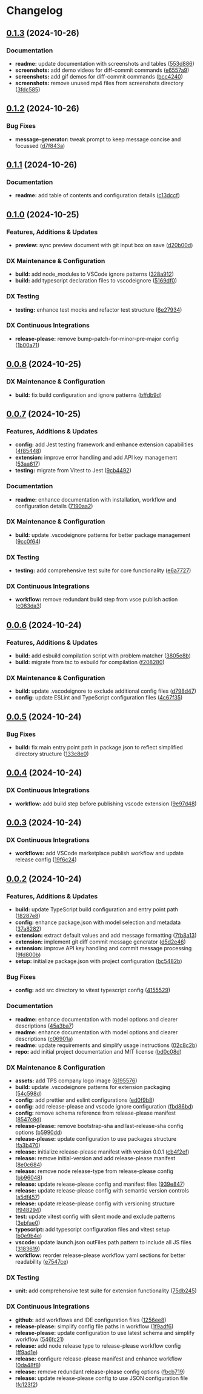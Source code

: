 # Changelog

## [0.1.3](https://github.com/tsdevau/diff-commit/compare/diff-commit-v0.1.2...diff-commit-v0.1.3) (2024-10-26)


### Documentation

* **readme:** update documentation with screenshots and tables ([553d886](https://github.com/tsdevau/diff-commit/commit/553d886a6eb03b3a1aaae96a101e527a42b50051))
* **screenshots:** add demo videos for diff-commit commands ([e6557a9](https://github.com/tsdevau/diff-commit/commit/e6557a9ab97916c63ee619f3b0d09b804e9ca15c))
* **screenshots:** add gif demos for diff-commit commands ([bcc4240](https://github.com/tsdevau/diff-commit/commit/bcc42404bcc29c3b962ede42be37e8b729a427d9))
* **screenshots:** remove unused mp4 files from screenshots directory ([3fdc585](https://github.com/tsdevau/diff-commit/commit/3fdc5850a4082dac712e968f2d254438a24ecc27))

## [0.1.2](https://github.com/tsdevau/diff-commit/compare/diff-commit-v0.1.1...diff-commit-v0.1.2) (2024-10-26)


### Bug Fixes

* **message-generator:** tweak prompt to keep message concise and focussed ([d7f843a](https://github.com/tsdevau/diff-commit/commit/d7f843a79380d350abe069308ad983efd743eb12))

## [0.1.1](https://github.com/tsdevau/diff-commit/compare/diff-commit-v0.1.0...diff-commit-v0.1.1) (2024-10-26)


### Documentation

* **readme:** add table of contents and configuration details ([c13dccf](https://github.com/tsdevau/diff-commit/commit/c13dccf5cc808528cc1e32b82defc7006b6fc0a3))

## [0.1.0](https://github.com/tsdevau/diff-commit/compare/diff-commit-v0.0.8...diff-commit-v0.1.0) (2024-10-25)


### Features, Additions & Updates

* **preview:** sync preview document with git input box on save ([d20b00d](https://github.com/tsdevau/diff-commit/commit/d20b00d50cfe9e57e1e5e7c55c4bab81792e7071))


### DX Maintenance & Configuration

* **build:** add node_modules to VSCode ignore patterns ([328a912](https://github.com/tsdevau/diff-commit/commit/328a9125a23df846eced0ae1de7b0fda0de6439b))
* **build:** add typescript declaration files to vscodeignore ([5169df0](https://github.com/tsdevau/diff-commit/commit/5169df079c5e6a0f4e715b9c6c5118f95834421b))


### DX Testing

* **testing:** enhance test mocks and refactor test structure ([6e27934](https://github.com/tsdevau/diff-commit/commit/6e2793431ad93239505950a3e8e6e9273b3a7ee8))


### DX Continuous Integrations

* **release-please:** remove bump-patch-for-minor-pre-major config ([1b00a71](https://github.com/tsdevau/diff-commit/commit/1b00a71c0fc5696996ef0978157760bd934a4900))

## [0.0.8](https://github.com/tsdevau/diff-commit/compare/diff-commit-v0.0.7...diff-commit-v0.0.8) (2024-10-25)


### DX Maintenance & Configuration

* **build:** fix build configuration and ignore patterns ([bffdb9d](https://github.com/tsdevau/diff-commit/commit/bffdb9d504acc5bfbb6e06ed439be9951be03afc))

## [0.0.7](https://github.com/tsdevau/diff-commit/compare/diff-commit-v0.0.6...diff-commit-v0.0.7) (2024-10-25)


### Features, Additions & Updates

* **config:** add Jest testing framework and enhance extension capabilities ([4f85448](https://github.com/tsdevau/diff-commit/commit/4f85448ce9079236bf4045170cb5224d8b1417cc))
* **extension:** improve error handling and add API key management ([53aa617](https://github.com/tsdevau/diff-commit/commit/53aa617ae97be5898c388b9a34579630943c3d41))
* **testing:** migrate from Vitest to Jest ([9cb4492](https://github.com/tsdevau/diff-commit/commit/9cb449280ddff25c8857ff44d3f9a628f6006869))


### Documentation

* **readme:** enhance documentation with installation, workflow and configuration details ([7190aa2](https://github.com/tsdevau/diff-commit/commit/7190aa2eb531d59239ff6867508f3010994520e7))


### DX Maintenance & Configuration

* **build:** update .vscodeignore patterns for better package management ([9cc0f64](https://github.com/tsdevau/diff-commit/commit/9cc0f6414b42b4b3926aa54d2c315761011ebd70))


### DX Testing

* **testing:** add comprehensive test suite for core functionality ([e6a7727](https://github.com/tsdevau/diff-commit/commit/e6a7727f802baa535bf66093616edb40ef996672))


### DX Continuous Integrations

* **workflow:** remove redundant build step from vsce publish action ([c083da3](https://github.com/tsdevau/diff-commit/commit/c083da3c60ef0329dd30ee2bb0e499ba2b7e44cf))

## [0.0.6](https://github.com/tsdevau/diff-commit/compare/diff-commit-v0.0.5...diff-commit-v0.0.6) (2024-10-24)


### Features, Additions & Updates

* **build:** add esbuild compilation script with problem matcher ([3805e8b](https://github.com/tsdevau/diff-commit/commit/3805e8b4754a14b059ab4e8894d9de854611d2c8))
* **build:** migrate from tsc to esbuild for compilation ([f208280](https://github.com/tsdevau/diff-commit/commit/f2082804fc1cbdeae4747bab7f1afcc185445b59))


### DX Maintenance & Configuration

* **build:** update .vscodeignore to exclude additional config files ([d798d47](https://github.com/tsdevau/diff-commit/commit/d798d474aae5388b2fd6e93761f2dd376614892f))
* **config:** update ESLint and TypeScript configuration files ([4c67f35](https://github.com/tsdevau/diff-commit/commit/4c67f354006a96c3e005cb900a060a845547eeed))

## [0.0.5](https://github.com/tsdevau/diff-commit/compare/diff-commit-v0.0.4...diff-commit-v0.0.5) (2024-10-24)


### Bug Fixes

* **build:** fix main entry point path in package.json to reflect simplified directory structure ([133c8e0](https://github.com/tsdevau/diff-commit/commit/133c8e07c8961e5783b6ea54405b70a3b2699705))

## [0.0.4](https://github.com/tsdevau/diff-commit/compare/diff-commit-v0.0.3...diff-commit-v0.0.4) (2024-10-24)


### DX Continuous Integrations

* **workflow:** add build step before publishing vscode extension ([9e97d48](https://github.com/tsdevau/diff-commit/commit/9e97d4856c5c53cb476657334b943615788d3f21))

## [0.0.3](https://github.com/tsdevau/diff-commit/compare/diff-commit-v0.0.2...diff-commit-v0.0.3) (2024-10-24)


### DX Continuous Integrations

* **workflows:** add VSCode marketplace publish workflow and update release config ([19f6c24](https://github.com/tsdevau/diff-commit/commit/19f6c2418801500b9e4cc694b7a3dc4a4499b175))

## [0.0.2](https://github.com/tsdevau/diff-commit/compare/diff-commit-v0.0.1...diff-commit-v0.0.2) (2024-10-24)


### Features, Additions & Updates

* **build:** update TypeScript build configuration and entry point path ([18287e8](https://github.com/tsdevau/diff-commit/commit/18287e804c1eaa497c07a31a8c1a9bb760527b07))
* **config:** enhance package.json with model selection and metadata ([37a8282](https://github.com/tsdevau/diff-commit/commit/37a8282b6f0330d7d1bb2f61ee55a5e5d38aae0a))
* **extension:** extract default values and add message formatting ([7fb8a13](https://github.com/tsdevau/diff-commit/commit/7fb8a1333387812066f14e4063bcb60366aaa125))
* **extension:** implement git diff commit message generator ([d5d2e46](https://github.com/tsdevau/diff-commit/commit/d5d2e4643b47c4490b1bc03808ae2e7592160d87))
* **extension:** improve API key handling and commit message processing ([9fd800b](https://github.com/tsdevau/diff-commit/commit/9fd800b72d24babd9d665cdfce32b3ae8b7c9fe0))
* **setup:** initialize package.json with project configuration ([bc5482b](https://github.com/tsdevau/diff-commit/commit/bc5482bdfa302911690585fd94c04cc0ca2066e0))


### Bug Fixes

* **config:** add src directory to vitest typescript config ([4155529](https://github.com/tsdevau/diff-commit/commit/41555290ccf2ec23781743facf0d7b69319f9c62))


### Documentation

* **readme:** enhance documentation with model options and clearer descriptions ([45a3ba7](https://github.com/tsdevau/diff-commit/commit/45a3ba7b13e69ab6437ce04db560ea76937dc9ba))
* **readme:** enhance documentation with model options and clearer descriptions ([c06901a](https://github.com/tsdevau/diff-commit/commit/c06901a7665cc6ef9fcaa671c12cacdffb9d2edd))
* **readme:** update requirements and simplify usage instructions ([02c8c2b](https://github.com/tsdevau/diff-commit/commit/02c8c2b75aea2e1ece61f759e245334c61feb4d5))
* **repo:** add initial project documentation and MIT license ([bd0c08d](https://github.com/tsdevau/diff-commit/commit/bd0c08d83814a3e5d3bfc6ab35c024775b0684e9))


### DX Maintenance & Configuration

* **assets:** add TPS company logo image ([6195576](https://github.com/tsdevau/diff-commit/commit/6195576d877c6b9a1d3764212f8cbdcfcd4a9d0a))
* **build:** update .vscodeignore patterns for extension packaging ([54c598d](https://github.com/tsdevau/diff-commit/commit/54c598d4c532e9084a97762c59a0b6e5af77e382))
* **config:** add prettier and eslint configurations ([ed0f9b8](https://github.com/tsdevau/diff-commit/commit/ed0f9b8a382f5883849fd354e4dc674ffa2039d5))
* **config:** add release-please and vscode ignore configuration ([fbd86bd](https://github.com/tsdevau/diff-commit/commit/fbd86bd309fc50bda8713c8b0daeee3e098039d1))
* **config:** remove schema reference from release-please manifest ([8547c8d](https://github.com/tsdevau/diff-commit/commit/8547c8d3639fafc920866adf9cc612eea784f0d4))
* **release-please:** remove bootstrap-sha and last-release-sha config options ([b5990dd](https://github.com/tsdevau/diff-commit/commit/b5990ddbc38f11755dac2995c5ea02fb9173a98e))
* **release-please:** update configuration to use packages structure ([fa3b470](https://github.com/tsdevau/diff-commit/commit/fa3b470369dc5df6e04b37d52d88b5d1bdb5dcd0))
* **release:** initialize release-please manifest with version 0.0.1 ([cb4f2ef](https://github.com/tsdevau/diff-commit/commit/cb4f2ef8cd627e72cf6daedf69972d4e1a36c14c))
* **release:** remove initial-version and add release-please manifest ([8e0c684](https://github.com/tsdevau/diff-commit/commit/8e0c68419df6dfcf95aed946e81cbc350f8b39a8))
* **release:** remove node release-type from release-please config ([bb96048](https://github.com/tsdevau/diff-commit/commit/bb9604882754a92bf57087ee7ddeedbb1d2100bc))
* **release:** update release-please config and manifest files ([939e847](https://github.com/tsdevau/diff-commit/commit/939e847dff81092f3fedbb86824484743eba6f59))
* **release:** update release-please config with semantic version controls ([a5df457](https://github.com/tsdevau/diff-commit/commit/a5df4571b310e6671c448b66c1d2311ab075c3c4))
* **release:** update release-please config with versioning structure ([f948294](https://github.com/tsdevau/diff-commit/commit/f948294e9cfb6bc2360338025268a3358af8c418))
* **test:** update vitest config with silent mode and exclude patterns ([3ebfae0](https://github.com/tsdevau/diff-commit/commit/3ebfae07f98ffa84fa0bf6147b766455a24b36f5))
* **typescript:** add typescript configuration files and vitest setup ([b0e9b4e](https://github.com/tsdevau/diff-commit/commit/b0e9b4e94871b5d5cab07bc8ab644e22d4e703e7))
* **vscode:** update launch.json outFiles path pattern to include all JS files ([3183619](https://github.com/tsdevau/diff-commit/commit/3183619fe367e174e4f34f00783c8c5ce3bc64d5))
* **workflow:** reorder release-please workflow yaml sections for better readability ([e7547ce](https://github.com/tsdevau/diff-commit/commit/e7547ce7180ccbd34e2850cde86828dd24b27b5e))


### DX Testing

* **unit:** add comprehensive test suite for extension functionality ([75db245](https://github.com/tsdevau/diff-commit/commit/75db245a355f2162317455e88a080ad2896e3b49))


### DX Continuous Integrations

* **github:** add workflows and IDE configuration files ([1256ee8](https://github.com/tsdevau/diff-commit/commit/1256ee825af924c5acdd6eaed4c1d8138ac59ee2))
* **release-please:** simplify config file paths in workflow ([1f9adf6](https://github.com/tsdevau/diff-commit/commit/1f9adf66a1fdbd7f2516530bdeeb30eb9aac7be2))
* **release-please:** update configuration to use latest schema and simplify workflow ([546fc21](https://github.com/tsdevau/diff-commit/commit/546fc213090bdca6e55a5cdf5645a55e8b9f7382))
* **release:** add node release type to release-please workflow config ([ff9ad1e](https://github.com/tsdevau/diff-commit/commit/ff9ad1e13cf78648820885deff844f616159d7d9))
* **release:** configure release-please manifest and enhance workflow ([0da48f8](https://github.com/tsdevau/diff-commit/commit/0da48f88b91ad9fdf4b5d9bdb4b36ae4337ae263))
* **release:** remove redundant release-please config options ([fbcb719](https://github.com/tsdevau/diff-commit/commit/fbcb71960c993f60cd7677b9bb82d7b06ef1222e))
* **release:** update release-please config to use JSON configuration file ([fc123f2](https://github.com/tsdevau/diff-commit/commit/fc123f29dc6230dd0fc18d7a3aaa9ec6647cc6cb))
